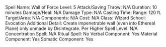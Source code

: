 
Spell Name: Wall of Force
Level: 5
Attack/Saving Throw: N/A
Duration: 10 minutes
Damage/Heal: N/A
Damage Type: N/A
Casting Time: 
Range: 120 ft.
Target/Area: N/A
Components: N/A
Cost: N/A
Class: Wizard
School: Evocation
Additional Detail: Create impenetrable wall (even into Ethereal Plane) only unmade by Disintegrate.
Per Higher Spell Level: N/A
Concentration Spell: N/A
Ritual Spell: No
Verbal Component: Yes
Material Component: Yes
Somatic Component: Yes
